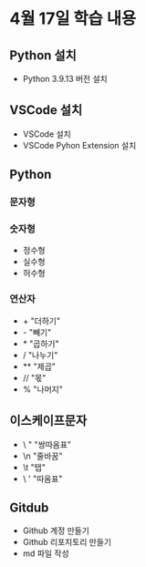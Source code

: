 # 4월 17일 학습 내용
## Python 설치 
- Python 3.9.13 버전 설치
## VSCode 설치
 - VSCode 설치
 - VSCode Pyhon Extension 설치
## Python
### 문자형
### 숫자형
- 정수형
- 실수형
- 허수형
### 연산자
 - \+ "더하기"
 - \- "빼기"
 - \* "곱하기"
 - \/ "나누기"
 - \*\* "제곱"
 - // "몫" 
 - % "나머지"
## 이스케이프문자
- \ " "쌍따옴표"
- \n "줄바꿈"
- \t "탭"
- \ ' "따옴표"
## Gitdub 
- Github 계정 만들기
- Github 리포지토리 만들기
- md 파일 작성
